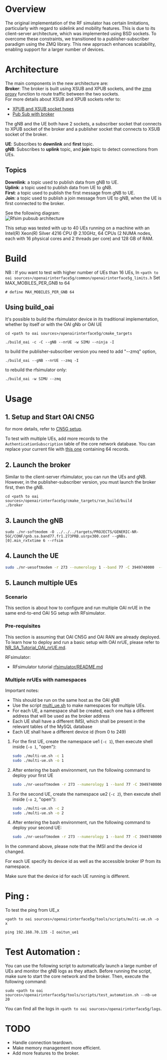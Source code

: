 
# Overview

The original implementation of the RF simulator has certain limitations, particularly with regard to sidelink and mobility features. This is due to its client-server architecture, which was implemented using BSD sockets. To overcome these constraints, we transitioned to a publisher-subscriber paradigm using the ZMQ library. This new approach enhances scalability, enabling support for a larger number of devices.  
# Architecture

The main components in the new architecture are:  
**Broker**: The broker is built using XSUB and XPUB sockets, and the [zmq proxy](http://api.zeromq.org/4-2:zmq-proxy) function to route traffic between the two sockets.  
For more details about XSUB and XPUB sockets refer to: 
- [XPUB and XSUB socket types](https://zeromq.org/socket-api/)  
- [Pub Sub with broker](https://zguide.zeromq.org/docs/chapter2/)  

The gNB and the UE both have 2 sockets, a subscriber socket that connects to XPUB socket of the broker and a publisher socket that connects to XSUB socket of the broker.

**UE**: Subscribes to **downlink** and **first** topic.  
**gNB**: Subscribes to **uplink** topic, and **join** topic to detect connections from UEs.
## Topics
**Downlink**: a topic used to publish data from gNB to UE.  
**Uplink**: a topic used to publish data from UE to gNB.  
**First**: a topic used to publish the first message from gNB to UE.  
**Join**: a topic used to publish a join message from UE to gNB, when the UE is first connected to the broker.  


See the following diagram:  
![Rfsim pubsub architecture](rfsim-pubsub-architecture.png)

This setup was tested with up to 40 UEs running on a machine with an Intel(R) Xeon(R) Silver 4216 CPU @ 2.10GHz, 64 CPUs (2 NUMA nodes, each with 16 physical cores and 2 threads per core) and 128 GB of RAM.

# Build

NB : If you want to test with higher number of UEs than 16 UEs,  In `<path to oai sources>/openairinterface5g/common/openairinterface5g_limits.h`
Set MAX_MOBILES_PER_GNB to 64 

```
# define MAX_MOBILES_PER_GNB 64
```

## Using build_oai 

It's possible to build the rfsimulator device in its traditional implementation, whether by itself or with the OAI gNb or OAI UE

```
cd <path to oai sources>/openairinterface5g/cmake_targets

./build_oai -c -C --gNB --nrUE -w SIMU --ninja -I 
```

to build the publisher-subscriber version you need to add "--zmq" option, 
```
./build_oai --gNB --nrUE --zmq -I
```
to rebuild the rfsimulator only:
```
./build_oai -w SIMU --zmq
```
# Usage

## 1. Setup and Start OAI CN5G
for more details, refer to [CN5G setup](../NR_SA_Tutorial_OAI_CN5G.md).

To test with multiple UEs, add more records to the `AuthenticationSubscription` table of the core network database. 
You can replace your current file with [this one](../../tools/oai_db.sql) containing 64 records.


## 2. Launch the broker
Similar to the client-server rfsimulator, you can run the UEs and gNB. However, in the publisher-subscriber version, you must launch the broker first, then the gNB.

```
cd <path to oai sources>/openairinterface5g/cmake_targets/ran_build/build
./broker
```
## 3. Launch the gNB

```
sudo ./nr-softmodem -O ../../../targets/PROJECTS/GENERIC-NR-5GC/CONF/gnb.sa.band77.fr1.273PRB.usrpx300.conf --gNBs.[0].min_rxtxtime 6 --rfsim
``` 
## 4. Launch the UE

```bash
sudo ./nr-uesoftmodem -r 273 --numerology 1 --band 77 -C 3949740000  --ssb 1492 --uicc0.imsi 001010000000001 --rfsim --device_id 1
```
   
## 5. Launch multiple UEs
### Scenario
This section is about how to configure and run multiple OAI nrUE in the same end-to-end OAI 5G setup with RFsimulator.

### Pre-requisites

This section is assuming that OAI CN5G and OAI RAN are already deployed. To learn how to deploy and run a basic setup with OAI nrUE, please refer to [NR_SA_Tutorial_OAI_nrUE.md](NR_SA_Tutorial_OAI_nrUE.md).

RFsimulator:
- RFsimulator tutorial [rfsimulator/README.md](../radio/rfsimulator/README.md)

### Multiple nrUEs with namespaces

Important notes:

* This should be run on the same host as the OAI gNB
* Use the script [multi_ue.sh](../tools/scripts/multi-ue.sh) to make namespaces for multiple UEs.
* For each UE, a namespace shall be created, each one has a different address that will be used as the broker address
* Each UE shall have a different IMSI, which shall be present in the relevant tables of the MySQL database
* Each UE shall have a different device id (from 0 to 249)
1. For the first UE, create the namespace ue1 (`-c 1`), then execute shell inside (`-o 1`, "open"):

   ```bash
   sudo ./multi-ue.sh -c 1
   sudo ./multi-ue.sh -o 1
   ```

2. After entering the bash environment, run the following command to deploy your first UE

   ```bash
   sudo ./nr-uesoftmodem -r 273 --numerology 1 --band 77 -C 3949740000  --ssb 1492 --uicc0.imsi 001010000000001 --rfsim --device_id 1 --brokerip 10.201.1.10
   ```

3. For the second UE, create the namespace ue2 (`-c 2`), then execute shell inside (`-o 2`, "open"):

   ```bash
   sudo ./multi-ue.sh -c 2
   sudo ./multi-ue.sh -o 2
   ```

4. After entering the bash environment, run the following command to deploy your second UE:

   ```bash
   sudo ./nr-uesoftmodem -r 273 --numerology 1 --band 77 -C 3949740000  --ssb 1492 --uicc0.imsi 001010000000002 --rfsim --device_id 2 --brokerip 10.202.1.10
   ```

In the command above, please note that the IMSI and the device id changed.


For each UE specify its device id as well as the accessible broker IP from its namespace. 


Make sure that the device id for each UE running is different.

# Ping :

To test the ping from UE_x

```
<path to oai sources>/openairinterface5g/tools/scripts/multi-ue.sh -o x

ping 192.168.70.135 -I oaitun_ue1

```

# Test Automation : 
You can use the following script to automatically launch a large number of UEs and monitor the gNB logs as they attach.
Before running the script, make sure to start the core network and the broker. Then, execute the following command:
```
sudo <path to oai sources>/openairinterface5g/tools/scripts/test_automation.sh --nb-ue 20
```
You can find all the logs in `<path to oai sources>/openairinterface5g/logs`.

# TODO
- Handle connection teardown.
- Make memory management more efficient.
- Add more features to the broker.



